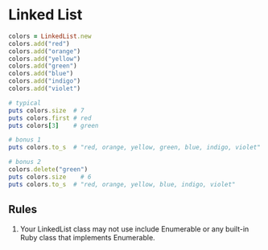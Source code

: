 # Linked List

```ruby
colors = LinkedList.new
colors.add("red")
colors.add("orange")
colors.add("yellow")
colors.add("green")
colors.add("blue")
colors.add("indigo")
colors.add("violet")

# typical
puts colors.size  # 7
puts colors.first # red
puts colors[3]    # green

# bonus 1
puts colors.to_s  # "red, orange, yellow, green, blue, indigo, violet"

# bonus 2
colors.delete("green")
puts colors.size    # 6
puts colors.to_s  # "red, orange, yellow, blue, indigo, violet"
```

## Rules

1. Your LinkedList class may not use include Enumerable or any built-in Ruby class that implements Enumerable.
